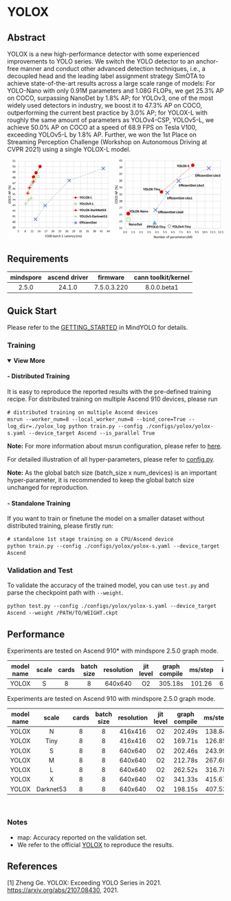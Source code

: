 # YOLOX

## Abstract
YOLOX is a new high-performance detector with some experienced improvements to YOLO series. We switch the YOLO detector to an anchor-free manner and conduct other advanced detection techniques, i.e., a decoupled head and the leading label assignment strategy SimOTA to achieve state-of-the-art results across a large scale range of models: For YOLO-Nano with only 0.91M parameters and 1.08G FLOPs, we get 25.3% AP on COCO, surpassing NanoDet by 1.8% AP; for YOLOv3, one of the most widely used detectors in industry, we boost it to 47.3% AP on COCO, outperforming the current best practice by 3.0% AP; for YOLOX-L with roughly the same amount of parameters as YOLOv4-CSP, YOLOv5-L, we achieve 50.0% AP on COCO at a speed of 68.9 FPS on Tesla V100, exceeding YOLOv5-L by 1.8% AP. Further, we won the 1st Place on Streaming Perception Challenge (Workshop on Autonomous Driving at CVPR 2021) using a single YOLOX-L model.
<div align=center>
<img src="https://raw.githubusercontent.com/zhanghuiyao/pics/main/mindyoloyolox_baseline.png"/>
</div>

## Requirements

| mindspore | ascend driver | firmware     | cann toolkit/kernel |
| :-------: | :-----------: | :----------: |:-------------------:|
|   2.5.0   |    24.1.0     | 7.5.0.3.220  |     8.0.0.beta1     |

## Quick Start

Please refer to the [GETTING_STARTED](https://github.com/mindspore-lab/mindyolo/blob/master/GETTING_STARTED.md) in MindYOLO for details.

### Training

<details open>
<summary><b>View More</b></summary>

#### - Distributed Training

It is easy to reproduce the reported results with the pre-defined training recipe. For distributed training on multiple Ascend 910 devices, please run
```shell
# distributed training on multiple Ascend devices
msrun --worker_num=8 --local_worker_num=8 --bind_core=True --log_dir=./yolox_log python train.py --config ./configs/yolox/yolox-s.yaml --device_target Ascend --is_parallel True
```

**Note:** For more information about msrun configuration, please refer to [here](https://www.mindspore.cn/docs/en/r2.5.0/model_train/parallel/msrun_launcher.html).

For detailed illustration of all hyper-parameters, please refer to [config.py](https://github.com/mindspore-lab/mindyolo/blob/master/mindyolo/utils/config.py).

**Note:**  As the global batch size  (batch_size x num_devices) is an important hyper-parameter, it is recommended to keep the global batch size unchanged for reproduction.

#### - Standalone Training

If you want to train or finetune the model on a smaller dataset without distributed training, please firstly run:

```shell
# standalone 1st stage training on a CPU/Ascend device
python train.py --config ./configs/yolox/yolox-s.yaml --device_target Ascend
```

</details>

### Validation and Test

To validate the accuracy of the trained model, you can use `test.py` and parse the checkpoint path with `--weight`.

```
python test.py --config ./configs/yolox/yolox-s.yaml --device_target Ascend --weight /PATH/TO/WEIGHT.ckpt
```

## Performance

Experiments are tested on Ascend 910* with mindspore 2.5.0 graph mode.

|  model name  |  scale  | cards  | batch size | resolution |  jit level  | graph compile | ms/step | img/s  |  map  |          recipe              | weight                                                                                        |
|  :--------:  |  :---:  |  :---: |   :---:    |   :---:    |    :---:    |     :---:     |  :---:  |  :---: |:-----:|           :---:              |        :---:       |
|    YOLOX     |    S    |    8   |     8      |   640x640  |     O2      |    305.18s    | 101.26  | 632.04 | 41.0% |    [yaml](./yolox-s.yaml)    | [weights](https://download-mindspore.osinfra.cn/toolkits/mindyolo/yolox/yolox-s_300e_map407-cebd0183-910v2.ckpt)                   |


Experiments are tested on Ascend 910 with mindspore 2.5.0 graph mode.

|  model name  |  scale  | cards  | batch size | resolution |  jit level  | graph compile | ms/step | img/s |  map  |        recipe           |weight                                                                                                             |
|  :--------:  |  :---:  |  :---: |   :---:    |   :---:    |    :---:    |     :---:     |  :---:  | :---: |:-----:|            :---:                   |        :---:       |
|    YOLOX     |    N    |    8   |     8      |   416x416  |     O2      |    202.49s    | 138.84 | 460.96 | 24.1% |   [yaml](./yolox-nano.yaml)        | [weights](https://download.mindspore.cn/toolkits/mindyolo/yolox/yolox-n_300e_map241-ec9815e3.ckpt)                  |
|    YOLOX     |   Tiny  |    8   |     8      |   416x416  |     O2      |    169.71s    | 126.85 | 504.53 | 33.3% |   [yaml](./yolox-tiny.yaml)        | [weights](https://download.mindspore.cn/toolkits/mindyolo/yolox/yolox-tiny_300e_map333-e5ae3a2e.ckpt)               |
|    YOLOX     |    S    |    8   |     8      |   640x640  |     O2      |    202.46s    | 243.99 | 262.31 | 40.7% |   [yaml](./yolox-s.yaml)           | [weights](https://download.mindspore.cn/toolkits/mindyolo/yolox/yolox-s_300e_map407-0983e07f.ckpt)               |
|    YOLOX     |    M    |    8   |     8      |   640x640  |     O2      |    212.78s    | 267.68 | 239.09 | 46.7% |   [yaml](./yolox-m.yaml)           | [weights](https://download.mindspore.cn/toolkits/mindyolo/yolox/yolox-m_300e_map467-1db321ee.ckpt)               |
|    YOLOX     |    L    |    8   |     8      |   640x640  |     O2      |    262.52s    | 316.78 | 202.03 | 49.2% |   [yaml](./yolox-l.yaml)           | [weights](https://download.mindspore.cn/toolkits/mindyolo/yolox/yolox-l_300e_map492-52a4ab80.ckpt)               |
|    YOLOX     |    X    |    8   |     8      |   640x640  |     O2      |    341.33s    | 415.67 | 153.97 | 51.6% |   [yaml](./yolox-x.yaml)           | [weights](https://download.mindspore.cn/toolkits/mindyolo/yolox/yolox-x_300e_map516-52216d90.ckpt)               |
|    YOLOX     |Darknet53|    8   |     8      |   640x640  |     O2      |    198.15s    | 407.53 | 157.04 | 47.7% |   [yaml](./yolox-darknet53.yaml)   | [weights](https://download.mindspore.cn/toolkits/mindyolo/yolox/yolox-darknet53_300e_map477-b5fcaba9.ckpt)               |


<br>

### Notes

- map: Accuracy reported on the validation set.
- We refer to the official [YOLOX](https://github.com/Megvii-BaseDetection/YOLOX) to reproduce the results.

## References

<!--- Guideline: Citation format should follow GB/T 7714. -->
[1] Zheng Ge. YOLOX: Exceeding YOLO Series in 2021. https://arxiv.org/abs/2107.08430, 2021.
